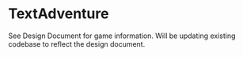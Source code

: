# TextAdventure

See Design Document for game information. Will be updating existing codebase to reflect the design document.
